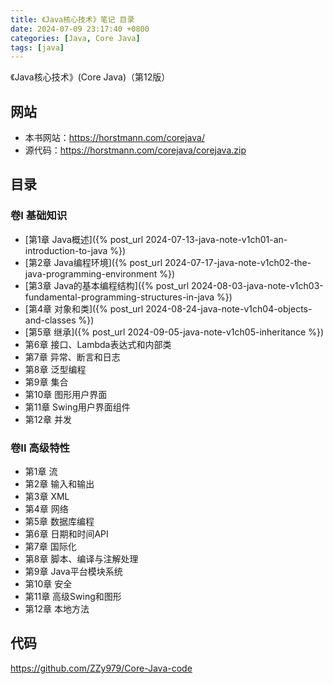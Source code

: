 ```yaml
---
title: 《Java核心技术》笔记 目录
date: 2024-07-09 23:17:40 +0800
categories: [Java, Core Java]
tags: [java]
---
```

《Java核心技术》(Core Java)（第12版）

## 网站
* 本书网站：<https://horstmann.com/corejava/>
* 源代码：<https://horstmann.com/corejava/corejava.zip>

## 目录
### 卷I 基础知识
* [第1章 Java概述]({% post_url 2024-07-13-java-note-v1ch01-an-introduction-to-java %})
* [第2章 Java编程环境]({% post_url 2024-07-17-java-note-v1ch02-the-java-programming-environment %})
* [第3章 Java的基本编程结构]({% post_url 2024-08-03-java-note-v1ch03-fundamental-programming-structures-in-java %})
* [第4章 对象和类]({% post_url 2024-08-24-java-note-v1ch04-objects-and-classes %})
* [第5章 继承]({% post_url 2024-09-05-java-note-v1ch05-inheritance %})
* 第6章 接口、Lambda表达式和内部类
* 第7章 异常、断言和日志
* 第8章 泛型编程
* 第9章 集合
* 第10章 图形用户界面
* 第11章 Swing用户界面组件
* 第12章 并发

### 卷II 高级特性
* 第1章 流
* 第2章 输入和输出
* 第3章 XML
* 第4章 网络
* 第5章 数据库编程
* 第6章 日期和时间API
* 第7章 国际化
* 第8章 脚本、编译与注解处理
* 第9章 Java平台模块系统
* 第10章 安全
* 第11章 高级Swing和图形
* 第12章 本地方法

## 代码
<https://github.com/ZZy979/Core-Java-code>
